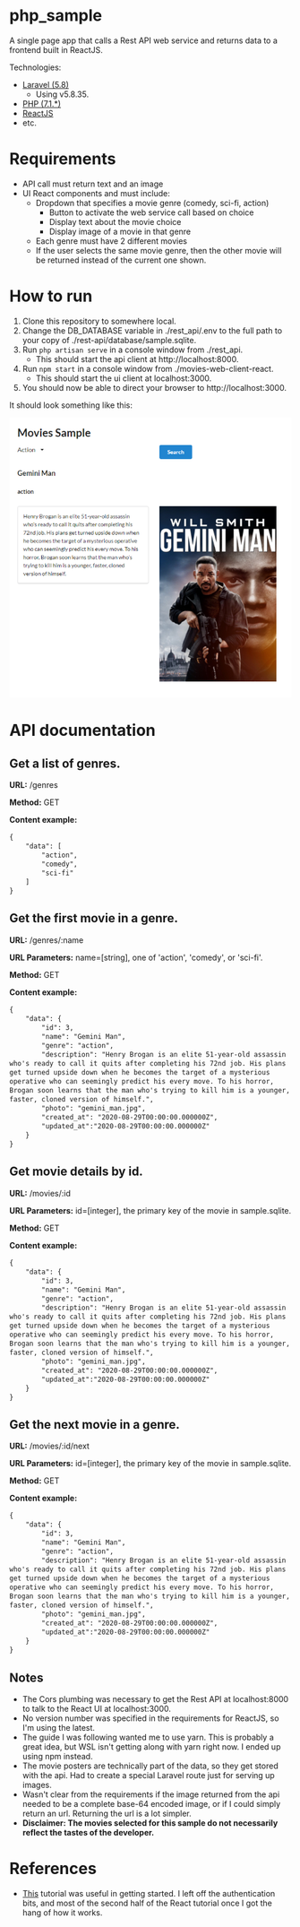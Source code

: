 # php_sample
A single page app that calls a Rest API web service and returns data to a frontend built in ReactJS.

Technologies:
* [Laravel (5.8)](https://laravel.com/)
    * Using v5.8.35.
* [PHP (7.1.*)](https://www.php.net/)
* [ReactJS](https://reactjs.org/)
* etc.

# Requirements
* API call must return text and an image
*  UI React components and must include:
    * Dropdown that specifies a movie genre (comedy, sci-fi, action)
        * Button to activate the web service call based on choice
        * Display text about the movie choice
        * Display image of a movie in that genre
    * Each genre must have 2 different movies
    * If the user selects the same movie genre, then the other movie will be returned instead
of the current one shown.

# How to run

1. Clone this repository to somewhere local.
2. Change the DB_DATABASE variable in ./rest_api/.env to the full path to your copy of ./rest-api/database/sample.sqlite.
3. Run `php artisan serve` in a console window from ./rest_api.
    * This should start the api client at http://localhost:8000.
4. Run `npm start` in a console window from ./movies-web-client-react.
    * This should start the ui client at localhost:3000.
5. You should now be able to direct your browser to http://localhost:3000.

It should look something like this:

![](/screenshots/screenshot001.png)

# API documentation

## Get a list of genres.

**URL:** /genres

**Method:** GET

**Content example:**
```
{
    "data": [
        "action",
        "comedy",
        "sci-fi"
    ]
}
```

## Get the first movie in a genre.

**URL:** /genres/:name

**URL Parameters:** name=\[string\], one of 'action', 'comedy', or 'sci-fi'.

**Method:** GET

**Content example:** 
```
{
    "data": {
        "id": 3,
        "name": "Gemini Man",
        "genre": "action",
        "description": "Henry Brogan is an elite 51-year-old assassin who's ready to call it quits after completing his 72nd job. His plans get turned upside down when he becomes the target of a mysterious operative who can seemingly predict his every move. To his horror, Brogan soon learns that the man who's trying to kill him is a younger, faster, cloned version of himself.",
        "photo": "gemini_man.jpg",
        "created_at": "2020-08-29T00:00:00.000000Z",
        "updated_at":"2020-08-29T00:00:00.000000Z"
    }
}
```

## Get movie details by id.

**URL:** /movies/:id

**URL Parameters:** id=\[integer\], the primary key of the movie in sample.sqlite.

**Method:** GET

**Content example:**
```
{
    "data": {
        "id": 3,
        "name": "Gemini Man",
        "genre": "action",
        "description": "Henry Brogan is an elite 51-year-old assassin who's ready to call it quits after completing his 72nd job. His plans get turned upside down when he becomes the target of a mysterious operative who can seemingly predict his every move. To his horror, Brogan soon learns that the man who's trying to kill him is a younger, faster, cloned version of himself.",
        "photo": "gemini_man.jpg",
        "created_at": "2020-08-29T00:00:00.000000Z",
        "updated_at":"2020-08-29T00:00:00.000000Z"
    }
}
```

## Get the next movie in a genre.

**URL:** /movies/:id/next

**URL Parameters:** id=\[integer\], the primary key of the movie in sample.sqlite.

**Method:** GET

**Content example:** 
```
{
    "data": {
        "id": 3,
        "name": "Gemini Man",
        "genre": "action",
        "description": "Henry Brogan is an elite 51-year-old assassin who's ready to call it quits after completing his 72nd job. His plans get turned upside down when he becomes the target of a mysterious operative who can seemingly predict his every move. To his horror, Brogan soon learns that the man who's trying to kill him is a younger, faster, cloned version of himself.",
        "photo": "gemini_man.jpg",
        "created_at": "2020-08-29T00:00:00.000000Z",
        "updated_at":"2020-08-29T00:00:00.000000Z"
    }
}
```

## Notes

* The Cors plumbing was necessary to get the Rest API at localhost:8000 to talk to the React UI at localhost:3000.
* No version number was specified in the requirements for ReactJS, so I'm using the latest.
* The guide I was following wanted me to use yarn.  This is probably a great idea, but WSL isn't getting along with yarn right now.  I ended up using npm instead.
* The movie posters are technically part of the data, so they get stored with the api.  Had to create a special Laravel route just for serving up images.
* Wasn't clear from the requirements if the image returned from the api needed to be a complete base-64 encoded image, or if I could simply return an url.  Returning the url is a lot simpler.
* **Disclaimer: The movies selected for this sample do not necessarily reflect the tastes of the developer.**

# References

* [This](https://developer.okta.com/blog/2018/12/06/crud-app-laravel-react) tutorial was useful in getting started.  I left off the authentication bits, and most of the second half of the React tutorial once I got the hang of how it works.
